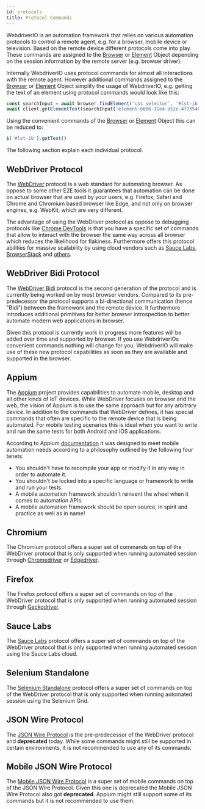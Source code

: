 ```yaml
---
id: protocols
title: Protocol Commands
---
```


WebdriverIO is an automation framework that relies on various automation protocols to control a remote agent, e.g. for a browser, mobile device or television. Based on the remote device different protocols come into play. These commands are assigned to the [Browser](/docs/api/browser) or [Element](/docs/api/element) Object depending on the session information by the remote server (e.g. browser driver).

Internally WebdriverIO uses protocol commands for almost all interactions with the remote agent. However additional commands assigned to the [Browser](/docs/api/browser) or [Element](/docs/api/element) Object simplify the usage of WebdriverIO, e.g. getting the text of an element using protocol commands would look like this:

```js
const searchInput = await browser.findElement('css selector', '#lst-ib')
await client.getElementText(searchInput['element-6066-11e4-a52e-4f735466cecf'])
```

Using the convenient commands of the [Browser](/docs/api/browser) or [Element](/docs/api/element) Object this can be reduced to:

```js
$('#lst-ib').getText()
```

The following section explain each individual protocol.

## WebDriver Protocol

The [WebDriver](https://w3c.github.io/webdriver/#elements) protocol is a web standard for automating browser. As oppose to some other E2E tools it guarantees that automation can be done on actual browser that are used by your users, e.g. Firefox, Safari and Chrome and Chromium based browser like Edge, and not only on browser engines, e.g. WebKit, which are very different.

The advantage of using the WebDriver protocol as oppose to debugging protocols like [Chrome DevTools](https://w3c.github.io/webdriver/#elements) is that you have a specific set of commands that allow to interact with the browser the same way across all browser which reduces the likelihood for flakiness. Furthermore offers this protocol abilities for massive scalability by using cloud vendors such as [Sauce Labs](https://saucelabs.com/), [BrowserStack](https://www.browserstack.com/) and [others](https://github.com/christian-bromann/awesome-selenium#cloud-services).

## WebDriver Bidi Protocol

The [WebDriver Bidi](https://w3c.github.io/webdriver-bidi/) protocol is the second generation of the protocol and is currently being worked on by most browser vendors. Compared to its pre-predecessor the protocol supports a bi-directional communication (hence "Bidi") between the framework and the remote device. It furthermore introduces additional primitives for better browser introspection to better automate modern web applications in browser.

Given this protocol is currently work in progress more features will be added over time and supported by browser. If you use WebdriverIOs convenient commands nothing will change for you. WebdriverIO will make use of these new protocol capabilities as soon as they are available and supported in the browser.

## Appium

The [Appium](https://appium.io/) project provides capabilities to automate mobile, desktop and all other kinds of IoT devices. While WebDriver focuses on browser and the web, the vision of Appium is to use the same approach but for any arbitrary device. In addition to the commands that WebDriver defines, it has special commands that often are specific to the remote device that is being automated. For mobile testing scenarios this is ideal when you want to write and run the same tests for both Android and iOS applications.

According to Appium [documentation](https://appium.github.io/appium.io/docs/en/about-appium/intro/?lang=en) it was designed to meet mobile automation needs according to a philosophy outlined by the following four tenets:

- You shouldn't have to recompile your app or modify it in any way in order to automate it.
- You shouldn't be locked into a specific language or framework to write and run your tests.
- A mobile automation framework shouldn't reinvent the wheel when it comes to automation APIs.
- A mobile automation framework should be open source, in spirit and practice as well as in name!

## Chromium

The Chromium protocol offers a super set of commands on top of the WebDriver protocol that is only supported when running automated session through [Chromedriver](https://chromedriver.chromium.org/chromedriver-canary) or [Edgedriver](https://developer.microsoft.com/fr-fr/microsoft-edge/tools/webdriver).

## Firefox

The Firefox protocol offers a super set of commands on top of the WebDriver protocol that is only supported when running automated session through [Geckodriver](https://github.com/mozilla/geckodriver).

## Sauce Labs

The [Sauce Labs](https://saucelabs.com/) protocol offers a super set of commands on top of the WebDriver protocol that is only supported when running automated session using the Sauce Labs cloud.

## Selenium Standalone

The [Selenium Standalone](https://www.selenium.dev/documentation/grid/advanced_features/endpoints/) protocol offers a super set of commands on top of the WebDriver protocol that is only supported when running automated session using the Selenium Grid.

## JSON Wire Protocol

The [JSON Wire Protocol](https://www.selenium.dev/documentation/legacy/json_wire_protocol/) is the pre-predecessor of the WebDriver protocol and __deprecated__ today. While some commands might still be supported in certain environments, it is not recommended to use any of its commands.

## Mobile JSON Wire Protocol

The [Mobile JSON Wire Protocol](https://github.com/SeleniumHQ/mobile-spec/blob/master/spec-draft.md) is a super set of mobile commands on top of the JSON Wire Protocol. Given this one is deprecated the Mobile JSON Wire Protocol also got __deprecated__. Appium might still support some of its commands but it is not recommended to use them.
